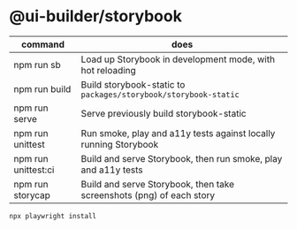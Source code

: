 # @ui-builder/storybook

| command             | does                                                                 |
| ------------------- | -------------------------------------------------------------------- |
| npm run sb          | Load up Storybook in development mode, with hot reloading            |
| npm run build       | Build storybook-static to `packages/storybook/storybook-static`      |
| npm run serve       | Serve previously build storybook-static                              |
| npm run unittest    | Run smoke, play and a11y tests against locally running Storybook     |
| npm run unittest:ci | Build and serve Storybook, then run smoke, play and a11y tests       |
| npm run storycap    | Build and serve Storybook, then take screenshots (png) of each story |

`npx playwright install`

